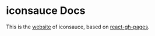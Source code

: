 # iconsauce Docs

This is the [website][iconsauce] of iconsauce, based on [react-gh-pages][react-gh-pages].

[iconsauce]: https://iconsauce.github.io/docs/
[react-gh-pages]: https://github.com/gitname/
